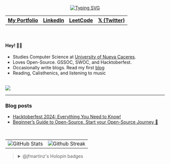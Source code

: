 
<header align="left">
  
[![Typing SVG](https://readme-typing-svg.demolab.com?font=Poppins&size=28&duration=3000&pause=500&color=F7F7F7&random=false&width=535&lines=Welcome+to+my+GitHub+Profile!+%F0%9F%91%8B;Front-End+VueJS+Developer+%F0%9F%92%BB%F0%9F%91%BB;Let's+Connect!+%F0%9F%98%83%F0%9F%9A%80)](https://git.io/typing-svg)

<table>
  <tr>
    <th>
      <a href="https://www.jfmartinz.dev/" />  My Portfolio  
    </th> 
    <th>
  <a href="https://www.linkedin.com/in/jfmartinz/" />   LinkedIn
    </th> 
     <th>
        <a href="https://leetcode.com/u/jfmartinz/">LeetCode</a>
    </th>
     <th>
      <a href="https://twitter.com/jfmartinz" />   𝕏 (Twitter)
    </th> 
  </tr>
  
</table>
</section>
</header>  
<section>  



#### Hey! 👋🏻

- Studies Computer Science at [University of Nueva Caceres](https://unc.edu.ph/).
- Loves Open-Source. GSSOC, SWOC, and Hacktoberfest.
- Occasionally write blogs. Read my first [blog](https://dev.to/jfmartinz/beginners-guide-to-open-source-start-your-open-source-journey-470l)
- Reading, Calisthenics, and listening to music



<br>
  <section>
    <a  href="https://skillicons.dev" title="Visit https://skillicons.dev for more information">
          <img src="https://skillicons.dev/icons?i=tailwindcss,vuejs,typescript,pinia,php,mysql,vitest,figma" />
    </a> 
  </section>
</section>


---
### Blog posts
<!-- BLOG-POST-LIST:START -->
- [Hacktoberfest 2024: Everything You Need to Know!](https://dev.to/jfmartinz/hacktoberfest-2024-everything-you-need-to-know-29h7)
- [Beginner’s Guide to Open-Source. Start your Open-Source Journey 🚀](https://dev.to/jfmartinz/beginners-guide-to-open-source-start-your-open-source-journey-470l)
<!-- BLOG-POST-LIST:END -->


<br>

<table>
<tr>
  <td>
    <img src="https://github-readme-stats.vercel.app/api?username=jfmartinz&show_icons=true&theme=tokyonight&hide_border=true&include_all_commits=false&count_private=false" alt="GitHub Stats" title="Github Stats"/>  

  </td>
  <td>
      <img src="https://github-readme-streak-stats.herokuapp.com/?user=jfmartinz&theme=tokyonight&hide_border=true" alt="Github Streak" title="Github Streak"/> 
  </td>
</tr>
</table>
</section>

> <details>
>  <summary>@jfmartinz's Holopin badges</summary>
>  
>  [![@jfmartinz's Holopin badges](https://holopin.me/jfmartinz)](https://holopin.io/@jfmartinz)
> </details>

